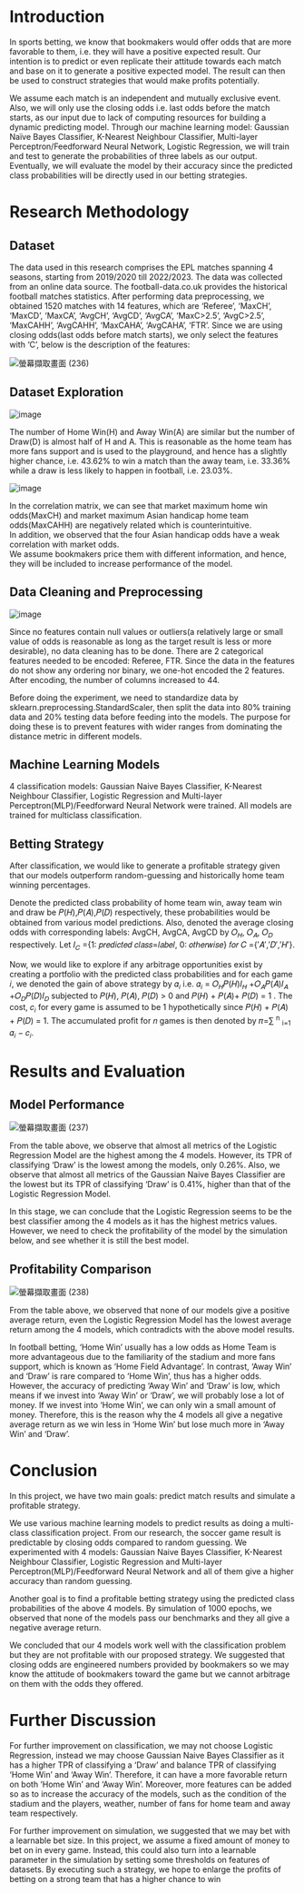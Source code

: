 # Introduction
In sports betting, we know that bookmakers would offer odds that are more favorable to them, i.e. they 
will have a positive expected result. Our intention is to predict or even replicate their attitude towards 
each match and base on it to generate a positive expected model. The result can then be used to construct 
strategies that would make profits potentially.

We assume each match is an independent and mutually exclusive event. Also, we will only use the 
closing odds i.e. last odds before the match starts, as our input due to lack of computing resources for 
building a dynamic predicting model. Through our machine learning model: Gaussian Naïve Bayes 
Classifier, K-Nearest Neighbour Classifier, Multi-layer Perceptron/Feedforward Neural Network, 
Logistic Regression, we will train and test to generate the probabilities of three labels as our output. 
Eventually, we will evaluate the model by their accuracy since the predicted class probabilities will be 
directly used in our betting strategies.


# Research Methodology
## Dataset
The data used in this research comprises the EPL matches spanning 4 seasons, starting from 2019/2020 
till 2022/2023. The data was collected from an online data source. The football-data.co.uk provides the 
historical football matches statistics. After performing data preprocessing, we obtained 1520 matches with 
14 features, which are ‘Referee’, ‘MaxCH’, ‘MaxCD’, ‘MaxCA’, ‘AvgCH’, ‘AvgCD’, ‘AvgCA’, 
‘MaxC>2.5’, ‘AvgC>2.5’, ‘MaxCAHH’, ‘AvgCAHH’, ‘MaxCAHA’, ‘AvgCAHA’, ‘FTR’.
Since we are using closing odds(last odds before match starts), we only select the features with ‘C’, below 
is the description of the features:

![螢幕擷取畫面 (236)](https://github.com/user-attachments/assets/4bb3e8d3-1698-40aa-a1ca-ba010127b34a)

## Dataset Exploration
![image](https://github.com/user-attachments/assets/56b1f94d-4171-4c04-a441-a367b34f2d90)

The number of Home Win(H) and Away Win(A) are similar but the number of Draw(D) is almost half of 
H and A. This is reasonable as the home team has more fans support and is used to the playground, and 
hence has a slightly higher chance, i.e. 43.62% to win a match than the away team, i.e. 33.36% while a 
draw is less likely to happen in football, i.e. 23.03%.

![image](https://github.com/user-attachments/assets/d93862d9-5961-46b6-b807-e987d4c5650e)

In the correlation matrix, we can see that market maximum home win odds(MaxCH) and market 
maximum Asian handicap home team odds(MaxCAHH) are negatively related which is counterintuitive.  
In addition, we observed that the four Asian handicap odds have a weak correlation with market odds.  
We assume bookmakers price them with different information, and hence, they will be included to 
increase performance of the model.

## Data Cleaning and Preprocessing
![image](https://github.com/user-attachments/assets/99fb1e98-d632-4d79-aacc-69357fefaee8)

Since no features contain null values or outliers(a relatively large or small value of odds is reasonable as 
long as the target result is less or more desirable), no data cleaning has to be done. There are 2 categorical 
features needed to be encoded: Referee, FTR. Since the data in the features do not show any ordering nor 
binary, we one-hot encoded the 2 features. After encoding, the number of columns increased to 44. 
 
Before doing the experiment, we need to standardize data by sklearn.preprocessing.StandardScaler, then 
split the data into 80% training data and 20% testing data before feeding into the models. The purpose for 
doing these is to prevent features with wider ranges from dominating the distance metric in different 
models.

## Machine Learning Models
4 classification models: Gaussian Naive Bayes Classifier, K-Nearest Neighbour 
Classifier, Logistic Regression and Multi-layer Perceptron(MLP)/Feedforward Neural Network were trained. All 
models are trained for multiclass classification.

## Betting Strategy
After classification, we would like to generate a profitable strategy given that our models outperform 
random-guessing and historically home team winning percentages. 
 
Denote the predicted class probability of home team win, away team win and draw be 𝑃(𝐻),𝑃(𝐴),𝑃(𝐷) 
respectively, these probabilities would be obtained from various model predictions. Also, denoted the 
average closing odds with corresponding labels: AvgCH, AvgCA, AvgCD by 𝑂<sub>𝐻</sub>, 𝑂<sub>𝐴</sub>, 𝑂<sub>𝐷</sub> respectively. Let 𝐼<sub>𝐶</sub> ={1: 𝑝𝑟𝑒𝑑𝑖𝑐𝑡𝑒𝑑 𝑐𝑙𝑎𝑠𝑠=𝑙𝑎𝑏𝑒𝑙, 0: 𝑜𝑡ℎ𝑒𝑟𝑤𝑖𝑠𝑒} 𝑓𝑜𝑟 𝐶 ={′𝐴′,′𝐷′,′𝐻′}.
 
Now, we would like to explore if any arbitrage opportunities exist by creating a portfolio with the 
predicted class probabilities and for each game 𝑖, we denoted the gain of above strategy by 𝛼<sub>𝑖</sub> i.e. 𝛼<sub>𝑖</sub> =
𝑂<sub>𝐻</sub>𝑃(𝐻)𝐼<sub>𝐻</sub> +𝑂<sub>𝐴</sub>𝑃(𝐴)𝐼<sub>𝐴</sub> +𝑂<sub>𝐷</sub>𝑃(𝐷)𝐼<sub>𝐷</sub> subjected to 𝑃(𝐻), 𝑃(𝐴), 𝑃(𝐷) > 0  and 𝑃(𝐻) + 𝑃(𝐴)+ 𝑃(𝐷) = 1 . The cost, 𝑐<sub>𝑖</sub> for every game is assumed to be 1 hypothetically since 𝑃(𝐻) + 𝑃(𝐴) + 𝑃(𝐷) = 1. The 
accumulated profit for 𝑛 games is then denoted by 𝜋=∑ <sup>n</sup> <sub>i=1</sub> 𝛼<sub>𝑖</sub> − 𝑐<sub>𝑖</sub>.

# Results and Evaluation

## Model Performance
![螢幕擷取畫面 (237)](https://github.com/user-attachments/assets/6d48091b-f97b-4ee8-ae0c-d49bbee19f6b)

From the table above, we observe that almost all metrics of the Logistic Regression Model are the highest 
among the 4 models. However, its TPR of classifying ‘Draw’ is the lowest among the models, only 
0.26%. Also, we observe that almost all metrics of the Gaussian Naive Bayes Classifier are the lowest but 
its TPR of classifying ‘Draw’ is 0.41%, higher than that of the Logistic Regression Model. 
 
In this stage, we can conclude that the Logistic Regression seems to be the best classifier among the 4 
models as it has the highest metrics values. However, we need to check the profitability of the model by 
the simulation below, and see whether it is still the best model.

## Profitability Comparison
![螢幕擷取畫面 (238)](https://github.com/user-attachments/assets/8f8f157b-2910-49a0-a433-422de492b0fe)

From the table above, we observed that none of our models give a positive average return, even the 
Logistic Regression Model has the lowest average return among the 4 models, which contradicts with the 
above model results. 
 
In football betting, ‘Home Win’ usually has a low odds as Home Team is more advantageous due to the 
familiarity of the stadium and more fans support, which is known as ‘Home Field Advantage’. In contrast, 
‘Away Win’ and ‘Draw’ is rare compared to ‘Home Win’, thus has a higher odds. However, the accuracy 
of predicting ‘Away Win’ and ‘Draw’ is low, which means if we invest into ‘Away Win’ or ‘Draw’, we 
will probably lose a lot of money. If we invest into ‘Home Win’, we can only win a small amount of 
money. Therefore, this is the reason why the 4 models all give a negative average return as we win less in 
‘Home Win’ but lose much more in ‘Away Win’ and ‘Draw’.

# Conclusion
In this project, we have two main goals: predict match results and simulate a profitable strategy. 
 
We use various machine learning models to predict results as doing a multi-class classification project. 
From our research, the soccer game result is predictable by closing odds compared to random guessing. 
We experimented with 4 models: Gaussian Naive Bayes Classifier, K-Nearest Neighbour Classifier, 
Logistic Regression and Multi-layer Perceptron(MLP)/Feedforward Neural Network and all of them give 
a higher accuracy than random guessing. 
 
Another goal is to find a profitable betting strategy using the predicted class probabilities of the above 4 
models. By simulation of 1000 epochs, we observed that none of the models pass our benchmarks and 
they all give a negative average return.   
 
We concluded that our 4 models work well with the classification problem but they are not profitable with 
our proposed strategy. We suggested that closing odds are engineered numbers provided by bookmakers 
so we may know the attitude of bookmakers toward the game but we cannot arbitrage on them with the 
odds they offered.

# Further Discussion
For further improvement on classification, we may not choose Logistic Regression, instead we may 
choose Gaussian Naive Bayes Classifier as it has a higher TPR of classifying a ‘Draw’ and balance TPR 
of classifying ‘Home Win’ and ‘Away Win’. Therefore, it can have a more favorable return on both 
‘Home Win’ and ‘Away Win’. Moreover, more features can be added so as to increase the accuracy of the 
models, such as the condition of the stadium and the players, weather, number of fans for home team and 
away team respectively. 
 
For further improvement on simulation, we suggested that we may bet with a learnable bet size. In this 
project, we assume a fixed amount of money to bet on in every game. Instead, this could also turn into a 
learnable parameter in the simulation by setting some thresholds on features of datasets. By executing 
such a strategy, we hope to enlarge the profits of betting on a strong team that has a higher chance to win
